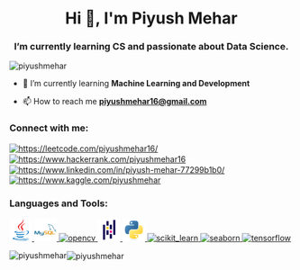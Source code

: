 <!-- ### Hi there 👋


**piyushmehar/piyushmehar** is a ✨ _special_ ✨ repository because its `README.md` (this file) appears on your GitHub profile.

Here are some ideas to get you started:

- 🌱 I’m currently learning CS
- 👯 I’m looking to collaborate on open source 
- 🤔 I’m looking for help with coding 
- 📫 How to reach me: https://twitter.com/piyushmehar 
- 🌟Linked In https://www.linkedin.com/in/piyush-mehar-77299b1b0/

![GitHub Streak](https://github-readme-streak-stats.herokuapp.com/?user=piyushmehar)
 -->
 
<h1 align="center">Hi 👋, I'm Piyush Mehar</h1>
<h3 align="center">I’m currently learning CS and passionate about Data Science.</h3>

<p align="left"> <img src="https://komarev.com/ghpvc/?username=piyushmehar&label=Profile%20views&color=0e75b6&style=flat" alt="piyushmehar" /> </p>

- 🌱 I’m currently learning **Machine Learning and Development**

- 📫 How to reach me **piyushmehar16@gmail.com**

<h3 align="left">Connect with me:</h3>
<p align="left">
<a href="https://leetcode.com/piyushmehar16/" target="blank"><img align="center" src="https://raw.githubusercontent.com/rahuldkjain/github-profile-readme-generator/master/src/images/icons/Social/leet-code.svg" alt="https://leetcode.com/piyushmehar16/" height="30" width="40" /></a>
<a href="https://www.hackerrank.com/piyushmehar16" target="blank"><img align="center" src="https://raw.githubusercontent.com/rahuldkjain/github-profile-readme-generator/master/src/images/icons/Social/hackerrank.svg" alt="https://www.hackerrank.com/piyushmehar16" height="30" width="40" /></a>
<a href="https://www.linkedin.com/in/piyush-mehar-77299b1b0/" target="blank"><img align="center" src="https://raw.githubusercontent.com/rahuldkjain/github-profile-readme-generator/master/src/images/icons/Social/linked-in-alt.svg" alt="https://www.linkedin.com/in/piyush-mehar-77299b1b0/" height="30" width="40" /></a>
<a href=https://www.kaggle.com/piyushmehar" target="blank"><img align="center" src="https://raw.githubusercontent.com/rahuldkjain/github-profile-readme-generator/master/src/images/icons/Social/kaggle.svg" alt="https://www.kaggle.com/piyushmehar" height="30" width="40" /></a>
</p>

<h3 align="left">Languages and Tools:</h3>
<p align="left"> <a href="https://www.java.com" target="_blank" rel="noreferrer"> <img src="https://raw.githubusercontent.com/devicons/devicon/master/icons/java/java-original.svg" alt="java" width="40" height="40"/> </a> <a href="https://www.mysql.com/" target="_blank" rel="noreferrer"> <img src="https://raw.githubusercontent.com/devicons/devicon/master/icons/mysql/mysql-original-wordmark.svg" alt="mysql" width="40" height="40"/> </a> <a href="https://opencv.org/" target="_blank" rel="noreferrer"> <img src="https://www.vectorlogo.zone/logos/opencv/opencv-icon.svg" alt="opencv" width="40" height="40"/> </a> <a href="https://pandas.pydata.org/" target="_blank" rel="noreferrer"> <img src="https://raw.githubusercontent.com/devicons/devicon/2ae2a900d2f041da66e950e4d48052658d850630/icons/pandas/pandas-original.svg" alt="pandas" width="40" height="40"/> </a> <a href="https://www.python.org" target="_blank" rel="noreferrer"> <img src="https://raw.githubusercontent.com/devicons/devicon/master/icons/python/python-original.svg" alt="python" width="40" height="40"/> </a> <a href="https://scikit-learn.org/" target="_blank" rel="noreferrer"> <img src="https://upload.wikimedia.org/wikipedia/commons/0/05/Scikit_learn_logo_small.svg" alt="scikit_learn" width="40" height="40"/> </a> <a href="https://seaborn.pydata.org/" target="_blank" rel="noreferrer"> <img src="https://seaborn.pydata.org/_images/logo-mark-lightbg.svg" alt="seaborn" width="40" height="40"/> </a> <a href="https://www.tensorflow.org" target="_blank" rel="noreferrer"> <img src="https://www.vectorlogo.zone/logos/tensorflow/tensorflow-icon.svg" alt="tensorflow" width="40" height="40"/> </a> </p>

<p><img align="left" src="https://github-readme-stats.vercel.app/api/top-langs?username=piyushmehar&show_icons=true&locale=en&layout=compact&theme=dark" alt="piyushmehar" /></p>

<!-- <p>&nbsp;<img align="center" src="https://github-readme-stats.vercel.app/api?username=piyushmehar&show_icons=true&locale=en" alt="piyushmehar" /></p> -->

<p><img align="center" src="https://github-readme-streak-stats.herokuapp.com/?user=piyushmehar&theme=dark" alt="piyushmehar" /></p>
